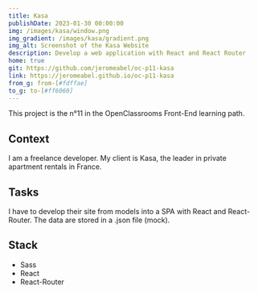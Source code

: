 ```yaml
---
title: Kasa
publishDate: 2023-01-30 00:00:00
img: /images/kasa/window.png
img_gradient: /images/kasa/gradient.png
img_alt: Screenshot of the Kasa Website
description: Develop a web application with React and React Router
home: true
git: https://github.com/jeromeabel/oc-p11-kasa
link: https://jeromeabel.github.io/oc-p11-kasa
from_g: from-[#fdffae]
to_g: to-[#ff6060]
---
```


This project is the n°11 in the OpenClassrooms Front-End learning path.

## Context

I am a freelance developer. My client is Kasa, the leader in private apartment rentals in France.

## Tasks

I have to develop their site from models into a SPA with React and React-Router. The data are stored in a .json file (mock).
  
## Stack

- Sass
- React
- React-Router